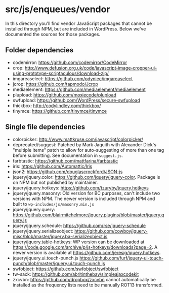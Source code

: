 # src/js/enqueues/vendor

In this directory you'll find vendor JavaScript packages that cannot be installed through NPM, but are included in WordPress. Below we've documented the sources for those packages.

## Folder dependencies

- codemirror: https://github.com/codemirror/CodeMirror
- crop: http://www.defusion.org.uk/code/javascript-image-cropper-ui-using-prototype-scriptaculous/download-zip/
- imgareaselect: https://github.com/odyniec/imgareaselect
- jcrop: https://github.com/tapmodo/Jcrop
- mediaelement: https://github.com/mediaelement/mediaelement
- plupload: https://github.com/moxiecode/plupload
- swfupload: https://github.com/WordPress/secure-swfupload
- thickbox: http://codylindley.com/thickbox/
- tinymce: https://github.com/tinymce/tinymce

## Single file dependencies

- colorpicker: http://www.mattkruse.com/javascript/colorpicker/
- deprecated/suggest: Patched by Mark Jaquith with Alexander Dick's "multiple items" patch to allow for auto-suggesting of more than one tag before submitting. See documentation in `suggest.js`.
- farbtastic: https://github.com/mattfarina/farbtastic
- iris: https://github.com/Automattic/Iris
- json2: https://github.com/douglascrockford/JSON-js
- jquery/jquery.color: https://github.com/jquery/jquery-color. Package is on NPM but not published by maintainer.
- jquery/jquery.hotkeys: https://github.com/tzuryby/jquery.hotkeys
- jquery/jquery.masonry: Old version for BC purposes, can't include two versions with NPM. The newer version is included through NPM and built to `wp-includes/js/masonry.min.js`
- jquery/jquery.query: https://github.com/blairmitchelmore/jquery.plugins/blob/master/jquery.query.js
- jquery/jquery.schedule: https://github.com/rse/jquery-schedule
- jquery/jquery.serializeobject: https://github.com/cowboy/jquery-misc/blob/master/jquery.ba-serializeobject.js
- jquery/jquery.table-hotkeys: WP version can be downloaded at https://code.google.com/archive/p/js-hotkeys/downloads?page=2. A newer version is available at https://github.com/jeresig/jquery.hotkeys.
- jquery/jquery.ui.touch-punch.js https://github.com/furf/jquery-ui-touch-punch/blob/master/jquery.ui.touch-punch.js
- swfobject: https://github.com/swfobject/swfobject
- tw-sack: https://github.com/abritinthebay/simpleajaxcodekit
- zxcvbn: https://github.com/dropbox/zxcvbn cannot automatically be installed as the frequency lists need to be manually ROT13 transformed.
